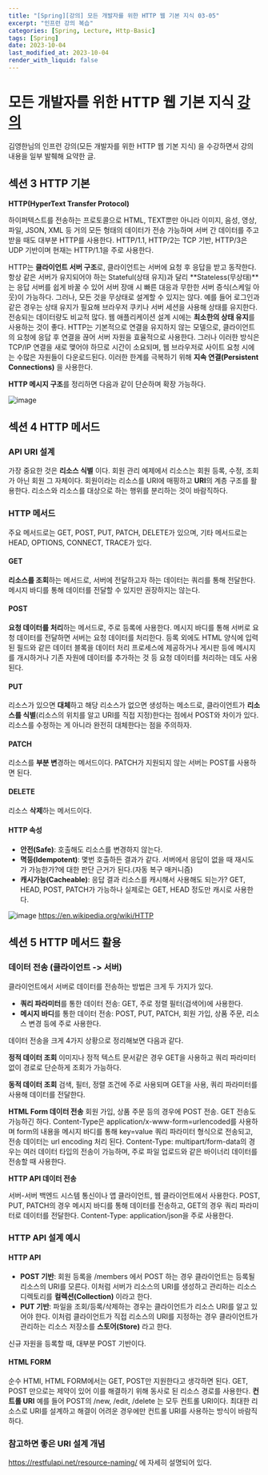 ```yaml
---
title: "[Spring][강의] 모든 개발자를 위한 HTTP 웹 기본 지식 03-05"
excerpt: "인프런 강의 복습"
categories: [Spring, Lecture, Http-Basic]
tags: [Spring]
date: 2023-10-04
last_modified_at: 2023-10-04
render_with_liquid: false
---
```


# 모든 개발자를 위한 HTTP 웹 기본 지식 [강의](https://www.inflearn.com/course/http-%EC%9B%B9-%EB%84%A4%ED%8A%B8%EC%9B%8C%ED%81%AC)

김영한님의 인프런 강의(모든 개발자를 위한 HTTP 웹 기본 지식) 을 수강하면서 강의 내용을 일부 발췌해 요약한 글.

## **섹션 3** HTTP 기본

**HTTP(HyperText Transfer Protocol)**

하이퍼텍스트를 전송하는 프로토콜으로 HTML, TEXT뿐만 아니라 이미지, 음성, 영상, 파일, JSON, XML 등 거의 모든 형태의 데이터가 전송 가능하며 서버 간 데이터를 주고 받을 때도 대부분 HTTP를 사용한다.
HTTP/1.1, HTTP/2는 TCP 기반, HTTP/3은 UDP 기반이며 현재는 HTTP/1.1을 주로 사용한다.

HTTP는 **클라이언트 서버 구조**로, 클라이언트는 서버에 요청 후 응답을 받고 동작한다.
항상 같은 서버가 유지되어야 하는 Stateful(상태 유지)과 달리 **Stateless(무상태)**는 응답 서버를 쉽게 바꿀 수 있어 서버 장애 시 빠른 대응과 무한한 서버 증식(스케일 아웃)이 가능하다. 
그러나, 모든 것을 무상태로 설계할 수 있지는 않다. 예를 들어 로그인과 같은 경우는 상태 유지가 필요해 브라우저 쿠키나 서버 세션을 사용해 상태를 유지한다. 전송되는 데이터량도 비교적 많다.
웹 애플리케이션 설계 시에는 **최소한의 상태 유지**를 사용하는 것이 좋다.
HTTP는 기본적으로 연결을 유지하지 않는 모델으로, 클라이언트의 요청에 응답 후 연결을 끊어 서버 자원을 효율적으로 사용한다. 그러나 이러한 방식은 TCP/IP 연결을 새로 맺어야 하므로 시간이 소요되며, 웹 브라우저로 사이트 요청 시에는 수많은 자원들이 다운로드된다. 
이러한 한계를 극복하기 위해 **지속 연결(Persistent Connections)** 을 사용한다.


**HTTP 메시지 구조**를 정리하면 다음과 같이 단순하며 확장 가능하다.

![image](https://github.com/yeondori/yeondori.github.io/assets/93027942/d6e38e3a-fcfd-4792-8119-759a87119d00)

## **섹션 4** HTTP 메서드

### API URI 설계 
가장 중요한 것은 **리소스 식별** 이다. 회원 관리 예제에서 리소스는 회원 등록, 수정, 조회가 아닌 회원 그 자체이다. 회원이라는 리소스를 URI에 매핑하고 **URI**의 계층 구조를 활용한다. 
리소스와 리소스를 대상으로 하는 행위를 분리하는 것이 바람직하다. 

### HTTP 메서드

주요 메서드로는 GET, POST, PUT, PATCH, DELETE가 있으며, 기타 메서드로는 HEAD, OPTIONS, CONNECT, TRACE가 있다.

#### GET

**리소스를 조회**하는 메서드로, 서버에 전달하고자 하는 데이터는 쿼리를 통해 전달한다. 메시지 바디를 통해 데이터를 전달할 수 있지만 권장하지는 않는다.

#### POST

**요청 데이터를 처리**하는 메서드로, 주로 등록에 사용한다. 메시지 바디를 통해 서버로 요청 데이터를 전달하면 서버는 요청 데이터를 처리한다.
등록 외에도 HTML 양식에 입력된 필드와 같은 데이터 블록을 데이터 처리 프로세스에 제공하거나 게시판 등에 메시지를 개시하거나 기존 자원에 데이터를 추가하는 것 등 요청 데이터를 처리하는 데도 사옹된다.

#### PUT

리소스가 있으면 **대체**하고 해당 리소스가 없으면 생성하는 메소드로, 클라이언트가 **리소스를 식별**(리소스의 위치를 알고 URI를 직접 지정)한다는 점에서 POST와 차이가 있다.
리소스를 수정하는 게 아니라 완전히 대체한다는 점을 주의하자.

#### PATCH

리소스를 **부분 변**경하는 메서드이다. PATCH가 지원되지 않는 서버는 POST를 사용하면 된다.

#### DELETE

리소스 **삭제**하는 메서드이다.

#### HTTP 속성

- **안전(Safe)**: 호출해도 리소스를 변경하지 않는다.
- **멱등(Idempotent)**: 몇번 호출하든 결과가 같다. 서버에서 응답이 없을 때 재시도가 가능한가?에 대한 판단 근거가 된다.(자동 복구 매커니즘)
- **캐시가능(Cacheable)**: 응답 결과 리소스를 캐시해서 사용해도 되는가? GET, HEAD, POST, PATCH가 가능하나 실제로는 GET, HEAD 정도만 캐시로 사용한다.

![image](https://github.com/yeondori/yeondori.github.io/assets/93027942/27dd36be-9299-4e8e-b9c2-5146eaee1943)
https://en.wikipedia.org/wiki/HTTP

## **섹션 5** HTTP 메서드 활용

### 데이터 전송 (클라이언트 -> 서버)

클라이언트에서 서버로 데이터를 전송하는 방법은 크게 두 가지가 있다.

- **쿼리 파라미터**를 통한 데이터 전송: GET, 주로 정렬 필터(검색어)에 사용한다.
- **메시지 바디**를 통한 데이터 전송:  POST, PUT, PATCH, 회원 가입, 상품 주문, 리소스 변경 등에 주로 사용한다.

데이터 전송을 크게 4가지 상황으로 정리해보면 다음과 같다.

**정적 데이터 조회**
이미지나 정적 텍스트 문서같은 경우 GET을 사용하고 쿼리 파라미터 없이 경로로 단순하게 조회가 가능하다.

**동적 데이터 조회**
검색, 필터, 정렬 조건에 주로 사용되며 GET을 사용, 쿼리 파라미터를 사용해 데이터를 전달한다.

**HTML Form 데이터 전송**
회원 가입, 상품 주문 등의 경우에 POST 전송. GET 전송도 가능하긴 하다. 
Content-Type은 application/x-www-form=urlencoded를 사용하며 form의 내용을 메시지 바디를 통해 key=value 쿼리 파라미터 형식으로 전송되고, 전송 데이터는 url encoding 처리 된다.
Content-Type: multipart/form-data의 경우는 여러 데이터 타입의 전송이 가능하며, 주로 파일 업로드와 같은 바이너리 데이터를 전송할 때 사용한다.

**HTTP API 데이터 전송**

서버-서버 백엔드 시스템 통신이나 앱 클라이언트, 웹 클라이언트에서 사용한다. POST, PUT, PATCH의 경우 메시지 바디를 통해 데이터를 전송하고, GET의 경우 쿼리 파라미터로 데이터를 전달한다.
Content-Type: application/json을 주로 사용한다.

### HTTP API 설계 예시

#### HTTP API

- **POST 기반**: 회원 등록을 /members 에서 POST 하는 경우 클라이언트는 등록될 리소스의 URI를 모른다. 이처럼 서버가 리소스의 URI를 생성하고 관리하는 리소스 디렉토리를 **컬렉션(Collection)** 이라고 한다.
- **PUT 기반**: 파일을 조회/등록/삭제하는 경우는 클라이언트가 리소스 URI를 알고 있어야 한다. 이처럼 클라이언트가 직접 리소스의 URI를 지정하는 경우 클라이언트가 관리하는 리소스 저장소를 **스토어(Store)** 라고 한다.

신규 자원을 등록할 때, 대부분 POST 기반이다. 

#### HTML FORM

순수 HTMl, HTML FORM에서는 GET, POST만 지원한다고 생각하면 된다. GET, POST 만으로는 제약이 있어 이를 해결하기 위해 동사로 된 리소스 경로를 사용한다. **컨트롤 URI**
예를 들어 POST의 /new, /edit, /delete 는 모두 컨트롤 URI이다. 최대한 리소스로 URI를 설계하고 해결이 어려운 경우에만 컨트롤 URI를 사용하는 방식이 바람직하다.

### 참고하면 좋은 URI 설계 개념

https://restfulapi.net/resource-naming/ 에 자세히 설명되어 있다.